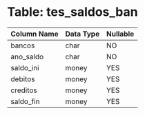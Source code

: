 # Table: tes_saldos_ban

| Column Name | Data Type | Nullable |
|-------------|-----------|----------|
| bancos | char | NO |
| ano_saldo | char | NO |
| saldo_ini | money | YES |
| debitos | money | YES |
| creditos | money | YES |
| saldo_fin | money | YES |
